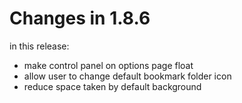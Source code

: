 # Changes in 1.8.6

in this release:

- make control panel on options page float
- allow user to change default bookmark folder icon
- reduce space taken by default background
